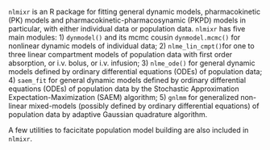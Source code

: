`nlmixr` is an R package for fitting general dynamic models, pharmacokinetic (PK) models and pharmacokinetic-pharmacosynamic (PKPD) models in particular, with either individual data or population data. `nlmixr` has five main modules:  1) `dynmodel()` and its mcmc cousin `dynmodel.mcmc()` for nonlinear dynamic models of individual data; 2) `nlme_lin_cmpt()`for one to three linear compartment models of population data with first order absorption, or i.v. bolus, or i.v. infusion; 3) `nlme_ode()` for general dynamic models defined by ordinary differential equations (ODEs) of population data; 4) `saem_fit` for general dynamic models defined by ordinary differential equations (ODEs) of population data by the Stochastic Approximation Expectation-Maximization (SAEM) algorithm;  5) `gnlmm` for generalized non-linear mixed-models (possibly defined by ordinary differential equations) of population data by adaptive Gaussian quadrature algorithm. 

A few utilities to facicitate population model building are also included in `nlmixr`.
